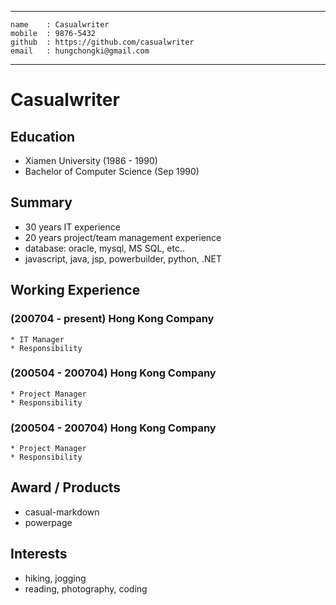 -----------------
    name    : Casualwriter
    mobile  : 9876-5432
    github  : https://github.com/casualwriter
    email   : hungchongki@gmail.com
-----------------

# Casualwriter

## Education

* Xiamen University (1986 - 1990)
* Bachelor of Computer Science (Sep 1990)

## Summary

* 30 years IT experience
* 20 years project/team management experience
* database: oracle, mysql, MS SQL, etc..
* javascript, java, jsp, powerbuilder, python, .NET

## Working Experience

### (200704 - present) Hong Kong Company

    * IT Manager
    * Responsibility

### (200504 - 200704) Hong Kong Company

    * Project Manager
    * Responsibility

### (200504 - 200704) Hong Kong Company

    * Project Manager
    * Responsibility

## Award / Products

* casual-markdown
* powerpage

## Interests

* hiking, jogging
* reading, photography, coding
